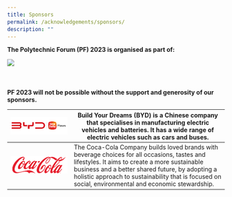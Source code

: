 ```yaml
---
title: Sponsors
permalink: /acknowledgements/sponsors/
description: ""
---
```

**The Polytechnic Forum (PF) 2023 is organised as part of:**

<a href="https://www.moe.gov.sg/news/press-releases/20230530-lee-kuan-yew-centennial-fund-launched-to-support-about-2000-students-annually-through-scholarships-and-programmes"><img style="float: left; width: 20%; margin-right: 1%; margin-bottom: 0.5em;" src="https://hosting.photobucket.com/images/i/tracyng81/SYLP_Colored-01.png?width=320&amp;height=320&amp;fit=bounds"></a>
<br>
<br>
<br>
<br>
**PF 2023 will not be possible without the support and generosity of our sponsors.**

| ![](/images/PF%202023/Acknowledgements/byd%20x%20sdm%20logo%20(red)red.png) | Build Your Dreams (BYD) is a Chinese company that specialises in manufacturing electric vehicles and batteries. It has a wide range of electric vehicles such as cars and buses. | 
| -------- | -------- | 
| ![](/images/PF%202023/Acknowledgements/global%20cc%20icon%20ds%20spencerian%20script%20(1)-02.png) | The Coca-Cola Company builds loved brands with beverage choices for all occasions, tastes and lifestyles. It aims to create a more sustainable business and a better shared future, by adopting a holistic approach to sustainability that is focused on social, environmental and economic stewardship.    |